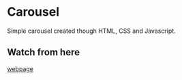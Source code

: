 # Carousel
Simple carousel created though HTML, CSS and Javascript.

## Watch from here
[webpage](https://anand-jaiswal-in.github.io/carousel/)
